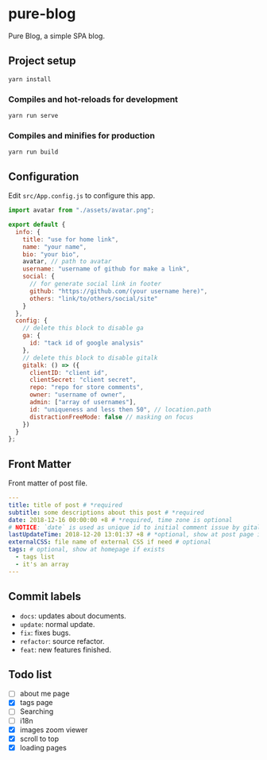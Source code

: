 # pure-blog

Pure Blog, a simple SPA blog.

## Project setup

```
yarn install
```

### Compiles and hot-reloads for development

```
yarn run serve
```

### Compiles and minifies for production

```
yarn run build
```

## Configuration

Edit `src/App.config.js` to configure this app.

```js
import avatar from "./assets/avatar.png";

export default {
  info: {
    title: "use for home link",
    name: "your name",
    bio: "your bio",
    avatar, // path to avatar
    username: "username of github for make a link",
    social: {
      // for generate social link in footer
      github: "https://github.com/(your username here)",
      others: "link/to/others/social/site"
    }
  },
  config: {
    // delete this block to disable ga
    ga: {
      id: "tack id of google analysis"
    },
    // delete this block to disable gitalk
    gitalk: () => ({
      clientID: "client id",
      clientSecret: "client secret",
      repo: "repo for store comments",
      owner: "username of owner",
      admin: ["array of usernames"],
      id: "uniqueness and less then 50", // location.path
      distractionFreeMode: false // masking on focus
    })
  }
};
```

## Front Matter

Front matter of post file.

```yaml
---
title: title of post # *required
subtitle: some descriptions about this post # *required
date: 2018-12-16 00:00:00 +8 # *required, time zone is optional
# NOTICE: `date` is used as unique id to initial comment issue by gitalk, so DO NOT change it after comment issue was created! Otherwise new issue will be created.
lastUpdateTime: 2018-12-20 13:01:37 +8 # *optional, show at post page if exists
externalCSS: file name of external CSS if need # optional
tags: # optional, show at homepage if exists
  - tags list
  - it's an array
---

```

## Commit labels

- `docs`: updates about documents.
- `update`: normal update.
- `fix`: fixes bugs.
- `refactor`: source refactor.
- `feat`: new features finished.

## Todo list

- [ ] about me page
- [x] tags page
- [ ] Searching
- [ ] i18n
- [x] images zoom viewer
- [x] scroll to top
- [x] loading pages
